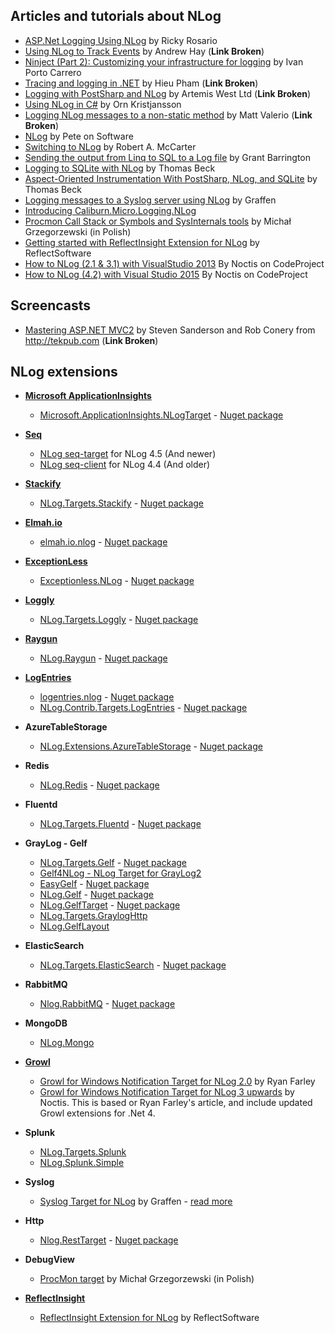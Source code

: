## Articles and tutorials about NLog

* [ASP.Net Logging Using NLog](http://rickyrosario.com/blog/asp-net-logging-using-nlog/) by Ricky Rosario
* [Using NLog to Track Events](http://blogs.popart.com/2008/09/using-nlog-to-track-events/) by Andrew Hay (**Link Broken**)
* [Ninject (Part 2): Customizing your infrastructure for logging](http://flanders.co.nz/2008/04/18/ninject-part-2-customizing-your-infrastructure-for-logging/) by Ivan Porto Carrero
* [Tracing and logging in .NET](http://www.hieu.co.uk/blog/index.php/2009/02/11/tracing-and-logging-in-net/) by Hieu Pham (**Link Broken**)
* [Logging with PostSharp and NLog](http://www.artemiswest.com/Articles/LoggingWithPostSharp.aspx) by Artemis West Ltd (**Link Broken**)
* [Using NLog in C#](http://kristjansson.us/?p=686) by Orn Kristjansson
* [Logging NLog messages to a non-static method](http://thevalerios.net/matt/2008/05/logging-nlog-messages-to-a-non-static-method/) by Matt Valerio (**Link Broken**)
* [NLog](http://www.peteonsoftware.com/index.php/2008/07/29/nlog/) by Pete on Software
* [Switching to NLog](http://robertmccarter.wordpress.com/2009/11/13/switching-to-nlog/) by Robert A. McCarter
* [Sending the output from Linq to SQL to a Log file](http://weblogs.asp.net/grantbarrington/archive/2010/02/08/sending-the-output-from-linq-to-sql-to-a-log-file.aspx) by Grant Barrington
* [Logging to SQLite with NLog](http://www.beckshome.com/index.php/2010/03/logging-to-sqlite-with-nlog/) by Thomas Beck
* [Aspect-Oriented Instrumentation With PostSharp, NLog, and SQLite](http://www.beckshome.com/index.php/2010/04/lightweight-aspect-oriented-instrumentation-with-postsharp-nlog-and-sqlite/) by Thomas Beck
* [Logging messages to a Syslog server using NLog](http://blog.graffen.dk/post/logging-messages-to-a-syslog-server-using-nlog) by Graffen
* [Introducing Caliburn.Micro.Logging.NLog](http://buksbaum.us/2011/07/06/introducing-caliburn-micro-logging-nlog/)
* [Procmon Call Stack or Symbols and SysInternals tools](http://zine.net.pl/blogs/mgrzeg/archive/2011/09/16/procmon-call-stack-czyli-symbole-a-narz-dzia-sysinternals.aspx) by Michał Grzegorzewski (in Polish)
* [Getting started with ReflectInsight Extension for NLog](https://insightextensions.codeplex.com/wikipage?title=Getting%20Started%20with%20NLog%20Extension&referringTitle=Documentation) by ReflectSoftware
* [How to NLog (2.1 & 3.1) with VisualStudio 2013](https://www.codeproject.com/Articles/749612/How-to-NLog-with-VisualStudio) By Noctis on CodeProject
* [How to NLog (4.2) with Visual Studio 2015](https://www.codeproject.com/Tips/1052902/How-to-NLog-with-Visual-Studio) By Noctis on CodeProject
## Screencasts

* [Mastering ASP.NET MVC2](http://tekpub.com/production/starter) by Steven Sanderson and Rob Conery from http://tekpub.com (**Link Broken**)

## NLog extensions

* **[Microsoft ApplicationInsights](http://azure.microsoft.com/services/application-insights/)**
  * [Microsoft.ApplicationInsights.NLogTarget](https://github.com/Microsoft/ApplicationInsights-dotnet-logging) - [Nuget package](https://www.nuget.org/packages/Microsoft.ApplicationInsights.NLogTarget/)

* **[Seq](https://getseq.net/)**
  * [NLog seq-target](https://github.com/datalust/nlog-targets-seq) for NLog 4.5 (And newer)
  * [NLog seq-client](https://github.com/datalust/seq-client) for NLog 4.4 (And older)

* **[Stackify](https://stackify.com/log-management/)**
  * [NLog.Targets.Stackify](https://github.com/stackify/stackify-api-dotnet) - [Nuget package](https://www.nuget.org/packages/NLog.Targets.Stackify/)

* **[Elmah.io](https://docs.elmah.io/logging-to-elmah-io-from-nlog/)**
  * [elmah.io.nlog](https://github.com/elmahio/elmah.io.nlog) - [Nuget package](https://www.nuget.org/packages/elmah.io.nlog)

* **[ExceptionLess](https://exceptionless.com/)**
  * [Exceptionless.NLog](https://github.com/exceptionless/Exceptionless.Net) - [Nuget package](https://www.nuget.org/packages/Exceptionless.NLog/)

* **[Loggly](https://www.loggly.com/)**
  * [NLog.Targets.Loggly](https://github.com/neutmute/loggly-csharp) - [Nuget package](https://www.nuget.org/packages/NLog.Targets.Loggly/)

* **[Raygun](https://raygun.com/blog/getting-started-with-nlog-and-raygun/)**
  * [NLog.Raygun](https://github.com/MindscapeHQ/raygun4net) - [Nuget package](https://www.nuget.org/packages/NLog.Raygun/)

* **[LogEntries](https://www.rapid7.com/info/logentries-insightops/)**
  * [logentries.nlog](https://github.com/rapid7/le_dotnet) - [Nuget package](https://www.nuget.org/packages/logentries.nlog)
  * [NLog.Contrib.Targets.LogEntries](https://www.nuget.org/packages/NLog.Contrib.Targets.LogEntries) - [Nuget package](https://www.nuget.org/packages/NLog.Contrib.Targets.LogEntries)

* **AzureTableStorage**
  * [NLog.Extensions.AzureTableStorage](https://github.com/abkonsta/NLog.Extensions.AzureTableStorage) - [Nuget package](https://www.nuget.org/packages/NLog.Extensions.AzureTableStorage/)

* **Redis**
  * [NLog.Redis](https://github.com/richclement/NLog.Redis) - [Nuget package](https://www.nuget.org/packages/NLog.Redis/)

* **Fluentd**
  * [NLog.Targets.Fluentd](https://github.com/fluent/NLog.Targets.Fluentd) - [Nuget package](https://www.nuget.org/packages/NLog.Targets.Fluentd/)

* **GrayLog - Gelf**
  * [NLog.Targets.Gelf](https://github.com/2020Legal/NLog.Targets.Gelf) - [Nuget package](https://www.nuget.org/packages/NLog.Targets.Gelf/)
  * [Gelf4NLog - NLog Target for GrayLog2](https://github.com/Certegy/Gelf4NLog)
  * [EasyGelf](https://github.com/Pliner/EasyGelf) - [Nuget package](https://www.nuget.org/packages/EasyGelf.NLog/)
  * [NLog.Gelf](https://github.com/mantasaudickas/NLog.Gelf) - [Nuget package](https://www.nuget.org/packages/NLog.Gelf/)
  * [NLog.GelfTarget](https://github.com/travelrepublic/NLog.Targets.Gelf) - [Nuget package](https://www.nuget.org/packages/NLog.GelfTarget)
  * [NLog.Targets.GraylogHttp](https://github.com/dustinchilson/NLog.Targets.GraylogHttp)
  * [NLog.GelfLayout](https://github.com/farzadpanahi/NLog.GelfLayout)

* **ElasticSearch**
  * [NLog.Targets.ElasticSearch](https://github.com/ReactiveMarkets/NLog.Targets.ElasticSearch) - [Nuget package](https://www.nuget.org/packages/NLog.Targets.ElasticSearch/)

* **RabbitMQ**
  * [Nlog.RabbitMQ](https://github.com/adolya/Nlog.RabbitMQ) - [Nuget package](https://www.nuget.org/packages/Nlog.RabbitMQ.Target/)

* **MongoDB**
  * [NLog.Mongo](https://github.com/loresoft/NLog.Mongo)

* **[Growl](http://www.growlforwindows.com/gfw/)**
  * [Growl for Windows Notification Target for NLog 2.0](http://github.com/RyanFarley/NLogGrowlNotify) by Ryan Farley
  * [Growl for Windows Notification Target for NLog 3 upwards](https://www.codeproject.com/Articles/786304/Logging-How-to-Growl-with-NLog-or) by Noctis. This is based or Ryan Farley's article, and include updated Growl extensions for .Net 4.

* **Splunk**
  * [NLog.Targets.Splunk](https://github.com/AlanBarber/NLog.Targets.Splunk)
  * [NLog.Splunk.Simple](https://github.com/valeev/NLog.Splunk)

* **Syslog**
  * [Syslog Target for NLog](http://github.com/graffen/NLog.Targets.Syslog) by Graffen - [read more](http://blog.graffen.dk/post/logging-messages-to-a-syslog-server-using-nlog)

* **Http**
  * [Nlog.RestTarget](https://github.com/ParallelTask/Nlog.RestTarget) - [Nuget package](https://www.nuget.org/packages/NLog.RestTarget)

* **DebugView**
  * [ProcMon target](http://zine.net.pl/blogs/mgrzeg/archive/2011/09/16/procmon-call-stack-czyli-symbole-a-narz-dzia-sysinternals.aspx) by Michał Grzegorzewski (in Polish)

* **[ReflectInsight](https://www.reflectsoftware.com/)**
  * [ReflectInsight Extension for NLog](https://github.com/reflectsoftware/reflectinsight-extensions-nlog) by ReflectSoftware